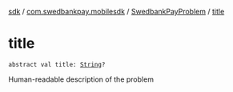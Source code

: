 [sdk](../../index.md) / [com.swedbankpay.mobilesdk](../index.md) / [SwedbankPayProblem](index.md) / [title](./title.md)

# title

`abstract val title: `[`String`](https://kotlinlang.org/api/latest/jvm/stdlib/kotlin/-string/index.html)`?`

Human-readable description of the problem

